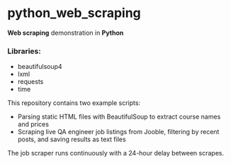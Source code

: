 # python_web_scraping

**Web scraping** demonstration in **Python**

### Libraries:
- beautifulsoup4
- lxml
- requests
- time

This repository contains two example scripts:

- Parsing static HTML files with BeautifulSoup to extract course names and prices  
- Scraping live QA engineer job listings from Jooble, filtering by recent posts, and saving results as text files  

The job scraper runs continuously with a 24-hour delay between scrapes.
